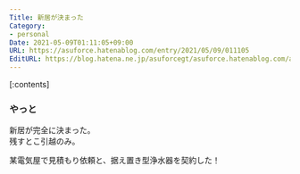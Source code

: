 ```yaml
---
Title: 新居が決まった
Category:
- personal
Date: 2021-05-09T01:11:05+09:00
URL: https://asuforce.hatenablog.com/entry/2021/05/09/011105
EditURL: https://blog.hatena.ne.jp/asuforcegt/asuforce.hatenablog.com/atom/entry/26006613726174130
---
```


[:contents]

### やっと

新居が完全に決まった。  
残すとこ引越のみ。  

某電気屋で見積もり依頼と、据え置き型浄水器を契約した！



